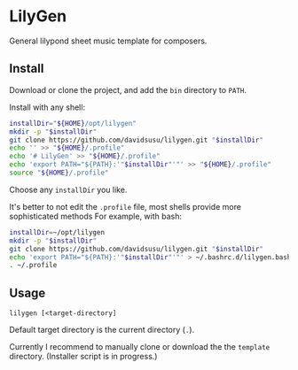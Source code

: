 # LilyGen

General lilypond sheet music template for composers.

## Install

Download or clone the project,
and add the `bin` directory to `PATH`.

Install with any shell:

```sh
installDir="${HOME}/opt/lilygen"
mkdir -p "$installDir"
git clone https://github.com/davidsusu/lilygen.git "$installDir"
echo '' >> "${HOME}/.profile"
echo '# LilyGen' >> "${HOME}/.profile"
echo 'export PATH="${PATH}:'"$installDir"'"' >> "${HOME}/.profile"
source "${HOME}/.profile"
```

Choose any `installDir` you like.

It's better to not edit the `.profile` file,
most shells provide more sophisticated methods
For example, with bash:

```bash
installDir=~/opt/lilygen
mkdir -p "$installDir"
git clone https://github.com/davidsusu/lilygen.git "$installDir"
echo 'export PATH="${PATH}:'"$installDir"'"' > ~/.bashrc.d/lilygen.bashrc
. ~/.profile
```

## Usage

```
lilygen [<target-directory]
```

Default target directory is the current directory (`.`).



Currently I recommend to manually clone or download the the `template` directory.
(Installer script is in progress.)
